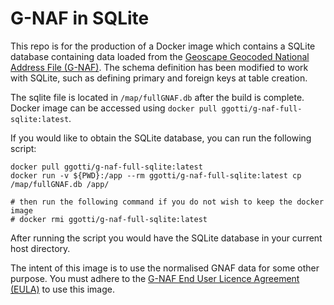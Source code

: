 # G-NAF in SQLite

This repo is for the production of a Docker image which contains a SQLite database
containing data loaded from the 
[Geoscape Geocoded National Address File (G-NAF)](https://data.gov.au/dataset/ds-dga-19432f89-dc3a-4ef3-b943-5326ef1dbecc/details?q=).
The schema definition has been modified to work with SQLite, such as defining primary and
foreign keys at table creation.

The sqlite file is located in `/map/fullGNAF.db` after the build is complete. 
Docker image can be accessed using `docker pull ggotti/g-naf-full-sqlite:latest`.

If you would like to obtain the SQLite database, you can run the following script:
```
docker pull ggotti/g-naf-full-sqlite:latest
docker run -v ${PWD}:/app --rm ggotti/g-naf-full-sqlite:latest cp /map/fullGNAF.db /app/

# then run the following command if you do not wish to keep the docker image
# docker rmi ggotti/g-naf-full-sqlite:latest
```
After running the script you would have the SQLite database in your current host directory.

The intent of this image is to use the normalised GNAF data for some other purpose. You
must adhere to the [G-NAF  End User Licence Agreement (EULA)](https://data.gov.au/dataset/ds-dga-19432f89-dc3a-4ef3-b943-5326ef1dbecc/distribution/dist-dga-09f74802-08b1-4214-a6ea-3591b2753d30/details?q=) to use this image.
